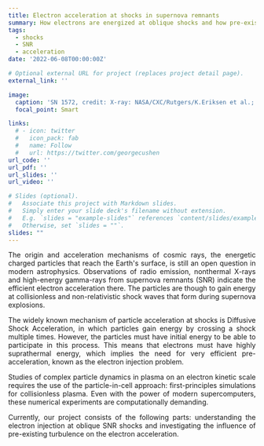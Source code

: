 ```yaml
---
title: Electron acceleration at shocks in supernova remnants
summary: How electrons are energized at oblique shocks and how pre-existing turbulence influence conditions of the acceleration?
tags:
  - shocks
  - SNR
  - acceleration
date: '2022-06-08T00:00:00Z'

# Optional external URL for project (replaces project detail page).
external_link: ''

image:
  caption: 'SN 1572, credit: X-ray: NASA/CXC/Rutgers/K.Eriksen et al.; Optical: DSS'
  focal_point: Smart

links:
  # - icon: twitter
  #   icon_pack: fab
  #   name: Follow
  #   url: https://twitter.com/georgecushen
url_code: ''
url_pdf: ''
url_slides: ''
url_video: ''

# Slides (optional).
#   Associate this project with Markdown slides.
#   Simply enter your slide deck's filename without extension.
#   E.g. `slides = "example-slides"` references `content/slides/example-slides.md`.
#   Otherwise, set `slides = ""`.
slides: ""
---
```


<div style='text-align: justify;'>
The origin and acceleration mechanisms of cosmic rays, the energetic charged particles that reach the Earth's surface, is still an open question in modern astrophysics. Observations of radio emission, nonthermal X-rays and high-energy gamma-rays from supernova remnants (SNR) indicate the efficient electron acceleration there. The particles are though to gain energy at collisionless and non-relativistic shock waves that form during supernova explosions.<br />

The widely known mechanism of particle acceleration at shocks is Diffusive Shock Acceleration, in which particles gain energy by crossing a shock multiple times. However, the particles must have initial energy to be able to participate in this process. This means that electrons must have highly suprathermal energy, which implies the need for very efficient pre-acceleration, known as the electron injection problem.<br />

Studies of complex particle dynamics in plasma on an electron kinetic scale requires the use of the particle-in-cell approach: first-principles simulations for collisionless plasma. Even with the power of modern supercomputers, these numerical experiments are computationally demanding.<br />

Currently, our project consists of the following parts: understanding the electron injection at oblique SNR shocks and investigating the influence of pre-existing turbulence on the electron acceleration.
</div>